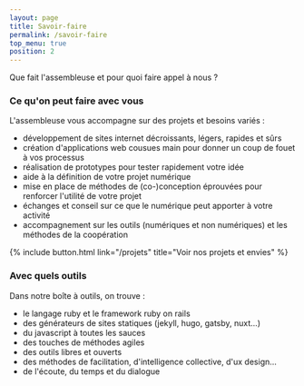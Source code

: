 ```yaml
---
layout: page
title: Savoir-faire
permalink: /savoir-faire
top_menu: true
position: 2
---
```


Que fait l'assembleuse et pour quoi faire appel à nous ?

### Ce qu'on peut faire avec vous

L'assembleuse vous accompagne sur des projets et besoins variés :
- développement de sites internet décroissants, légers, rapides et sûrs
- création d'applications web cousues main pour donner un coup de fouet à vos processus
- réalisation de prototypes pour tester rapidement votre idée
- aide à la définition de votre projet numérique
- mise en place de méthodes de (co-)conception éprouvées pour renforcer l'utilité de votre projet
- échanges et conseil sur ce que le numérique peut apporter à votre activité
- accompagnement sur les outils (numériques et non numériques) et les méthodes de la coopération

{% include button.html link="/projets" title="Voir nos projets et envies" %}

### Avec quels outils

Dans notre boîte à outils, on trouve :
- le langage ruby et le framework ruby on rails
- des générateurs de sites statiques (jekyll, hugo, gatsby, nuxt...)
- du javascript à toutes les sauces
- des touches de méthodes agiles
- des outils libres et ouverts
- des méthodes de facilitation, d'intelligence collective, d'ux design...
- de l'écoute, du temps et du dialogue